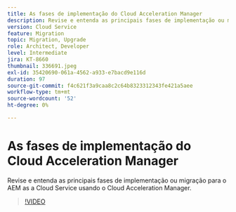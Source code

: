 ```yaml
---
title: As fases de implementação do Cloud Acceleration Manager
description: Revise e entenda as principais fases de implementação ou migração para o AEM as a Cloud Service usando o Cloud Acceleration Manager.
version: Cloud Service
feature: Migration
topic: Migration, Upgrade
role: Architect, Developer
level: Intermediate
jira: KT-8660
thumbnail: 336691.jpeg
exl-id: 35420690-061a-4562-a933-e7bacd9e116d
duration: 97
source-git-commit: f4c621f3a9caa8c2c64b8323312343fe421a5aee
workflow-type: tm+mt
source-wordcount: '52'
ht-degree: 0%

---
```


# As fases de implementação do Cloud Acceleration Manager

Revise e entenda as principais fases de implementação ou migração para o AEM as a Cloud Service usando o Cloud Acceleration Manager.

>[!VIDEO](https://video.tv.adobe.com/v/336691?quality=12&learn=on)
